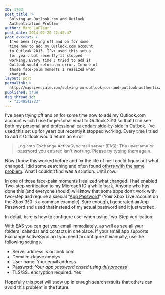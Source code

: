 ```yaml
---
ID: 1702
post_title: >
  Solving an Outlook.com and Outlook
  Authentication Problem
author: Marc LaFleur
post_date: 2014-02-20 12:42:47
post_excerpt: >
  I’ve been trying off and on for some
  time now to add my Outlook.com account
  to Outlook 2013. I’ve used this setup
  for years but recently it stopped
  working. Every time I tried to add it
  Outlook would return an error. In one of
  those face-palm moments I realized what
  changed.
layout: post
permalink: >
  http://massivescale.com/solving-an-outlook-com-and-outlook-authentication-problem/
published: true
dsq_thread_id:
  - "3540541723"
---
```

I’ve been trying off and on for some time now to add my Outlook.com account which I use for personal email to Outlook 2013 so that I can see both my personal and professional calendars side-by-side in Outlook. I’ve used this set up for years but recently it stopped working. Every time I tried to add it Outlook would return an error.

<blockquote>Log onto Exchange ActiveSync mail server (EAS): The username or password you entered isn't working. Please try typing them again.</blockquote>

Now I know this worked before and for the life of me I could figure out what changed. I did some searching and often found <a href="http://answers.microsoft.com/en-us/office/forum/office_2013_release-outlook/which-outlookcom-accountalias-to-add-to-outlook/15dd69d0-d627-4d2c-b9b1-89f26723a9bf" target="_blank">others with the same problem</a>. What I couldn’t find was a solution. Until now.

In one of those face-palm moments I realized what changed. I had enabled Two-step verification to my Microsoft ID a while back. Anyone who has done this (and everyone should) will know that some apps don’t work with two-step and require a special “<a href="http://windows.microsoft.com/en-us/windows/app-passwords-two-step-verification" target="_blank">App Password</a>” (Your Xbox Live account on the Xbox 360 is a common example). Sure enough, I generated an App Password and used that instead of my actual password and it just worked.

In detail, here is how to configure user when using Two-Step verification:

With EAS you can get your email immediately, as well as see all your folders, calendar and contacts in one place. If your email app supports Exchange ActiveSync and you need to configure it manually, use the following settings.

<ul>
    <li>Server address: s.outlook.com</li>
    <li>Domain: &lt;leave empty&gt;</li>
    <li>User name: Your email address</li>
    <li>Password: <em>Your app password crated using <a href="http://windows.microsoft.com/en-us/windows/app-passwords-two-step-verification" target="_blank">this process</a></em></li>
    <li>TLS/SSL encryption required: Yes</li>
</ul>

Hopefully this post will show up in enough search results that others can avoid this problem in the future.